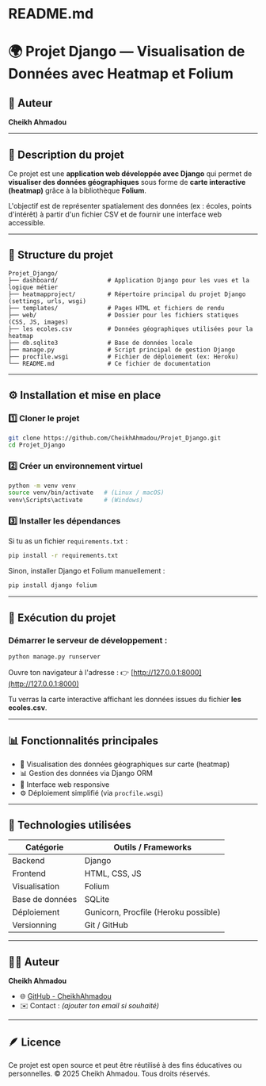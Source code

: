 # README.md

# 🌍 Projet Django — Visualisation de Données avec Heatmap et Folium

## 👤 Auteur

**Cheikh Ahmadou**

---

## 🤘 Description du projet

Ce projet est une **application web développée avec Django** qui permet de **visualiser des données géographiques** sous forme de **carte interactive (heatmap)** grâce à la bibliothèque **Folium**.

L'objectif est de représenter spatialement des données (ex : écoles, points d'intérêt) à partir d'un fichier CSV et de fournir une interface web accessible.

---

## 🌟 Structure du projet

```
Projet_Django/
├── dashboard/              # Application Django pour les vues et la logique métier
├── heatmapproject/         # Répertoire principal du projet Django (settings, urls, wsgi)
├── templates/              # Pages HTML et fichiers de rendu
├── web/                    # Dossier pour les fichiers statiques (CSS, JS, images)
├── les ecoles.csv          # Données géographiques utilisées pour la heatmap
├── db.sqlite3              # Base de données locale
├── manage.py               # Script principal de gestion Django
├── procfile.wsgi           # Fichier de déploiement (ex: Heroku)
└── README.md               # Ce fichier de documentation
```

---

## ⚙️ Installation et mise en place

### 1️⃣ Cloner le projet

```bash
git clone https://github.com/CheikhAhmadou/Projet_Django.git
cd Projet_Django
```

### 2️⃣ Créer un environnement virtuel

```bash
python -m venv venv
source venv/bin/activate   # (Linux / macOS)
venv\Scripts\activate      # (Windows)
```

### 3️⃣ Installer les dépendances

Si tu as un fichier `requirements.txt` :

```bash
pip install -r requirements.txt
```

Sinon, installer Django et Folium manuellement :

```bash
pip install django folium
```

---

## 🚀 Exécution du projet

### Démarrer le serveur de développement :

```bash
python manage.py runserver
```

Ouvre ton navigateur à l'adresse :
👉 [http://127.0.0.1:8000](http://127.0.0.1:8000)

Tu verras la carte interactive affichant les données issues du fichier **les ecoles.csv**.

---

## 📊 Fonctionnalités principales

* 📍 Visualisation des données géographiques sur carte (heatmap)
* 📊 Gestion des données via Django ORM
* 🧭 Interface web responsive
* ⚙️ Déploiement simplifié (via `procfile.wsgi`)

---

## 🔧 Technologies utilisées

| Catégorie       | Outils / Frameworks                  |
| --------------- | ------------------------------------ |
| Backend         | Django                               |
| Frontend        | HTML, CSS, JS                        |
| Visualisation   | Folium                               |
| Base de données | SQLite                               |
| Déploiement     | Gunicorn, Procfile (Heroku possible) |
| Versionning     | Git / GitHub                         |

---

## 👨‍💻 Auteur

**Cheikh Ahmadou**

* 🌐 [GitHub - CheikhAhmadou](https://github.com/CheikhAhmadou)
* ✉️ Contact : *(ajouter ton email si souhaité)*

---

## 🪶 Licence

Ce projet est open source et peut être réutilisé à des fins éducatives ou personnelles.
© 2025 Cheikh Ahmadou. Tous droits réservés.
